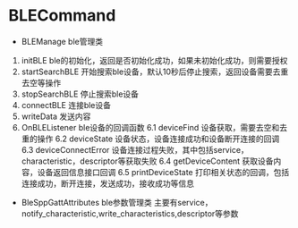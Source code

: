 # BLECommand
 * BLEManage ble管理类
  1. initBLE ble的初始化，返回是否初始化成功，如果未初始化成功，则需要授权
  2. startSearchBLE  开始搜索ble设备，默认10秒后停止搜索，返回设备需要去重去空等操作
  3. stopSearchBLE  停止搜索ble设备
  4. connectBLE  连接ble设备
  5. writeData  发送内容
  6. OnBLEListener  ble设备的回调函数
   6.1 deviceFind   设备获取，需要去空和去重的操作
   6.2 deviceState  设备状态，设备连接成功和设备断开连接的回调
   6.3 deviceConnectError  设备连接过程失败，其中包括service，characteristic，descriptor等获取失败
   6.4 getDeviceContent   获取设备内容，设备返回信息接口回调
   6.5 printDeviceState   打印相关状态的回调，包括连接成功，断开连接，发送成功，接收成功等信息
 * BleSppGattAttributes  ble参数管理类
  主要有service，notify_characteristic,write_characteristics,descriptor等参数
